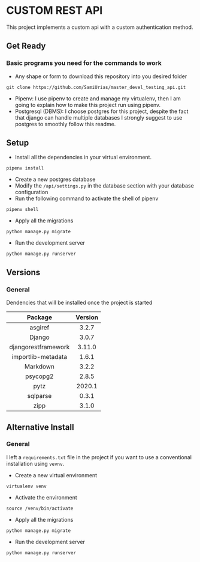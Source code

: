 # CUSTOM REST API
This project implements a custom api with a custom authentication method.

## Get Ready
### Basic programs you need for the commands to work
- Any shape or form to download this repository into you desired folder
```
git clone https://github.com/SamiUrias/master_devel_testing_api.git
```
- Pipenv: I use pipenv to create and manage  my virtualenv, then  I am going to explain how to make this project
run using pipenv.
- Postgresql (DBMS):  I choose postgres for this project, despite the fact that django can handle multiple databases I
strongly suggest to use postgres to smoothly follow this readme.


## Setup
- Install all the dependencies in your virtual environment.

```
pipenv install
```


- Create a new postgres database
- Modify the `/api/settings.py` in the database section with your database configuration
- Run the following command to activate the shell of pipenv
```
pipenv shell
```
- Apply all the migrations
```
python manage.py migrate
```
- Run the development server
```
python manage.py runserver
```


## Versions
### General
Dendencies that will be installed once the project is started

| Package | Version |
|:-------------:|:-----:|
|asgiref|3.2.7|
|Django|3.0.7|
|djangorestframework|3.11.0|
|importlib-metadata|1.6.1|
|Markdown|3.2.2|
|psycopg2|2.8.5|
|pytz|2020.1|
|sqlparse|0.3.1|
|zipp|3.1.0|

## Alternative Install
### General
I left a `requirements.txt` file in the project if you want to use a conventional installation using `vevnv`.
- Create a new virtual environment
```
virtualenv venv
```
- Activate the environment
```
source /venv/bin/activate
```
- Apply all the migrations
```
python manage.py migrate
```
- Run the development server
```
python manage.py runserver
```
